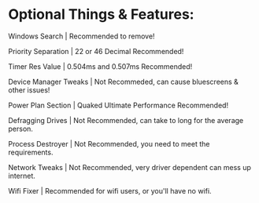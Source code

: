 # Optional Things & Features:
Windows Search | Recommended to remove!

Priority Separation | 22 or 46 Decimal Recommended!

Timer Res Value | 0.504ms and 0.507ms Recommended!

Device Manager Tweaks | Not Recommeded, can cause bluescreens & other issues!

Power Plan Section | Quaked Ultimate Performance Recommended!

Defragging Drives | Not Recommended, can take to long for the average person.

Process Destroyer | Not Recommended, you need to meet the requirements.

Network Tweaks | Not Recommended, very driver dependent can mess up internet.

Wifi Fixer | Recommended for wifi users, or you'll have no wifi.
